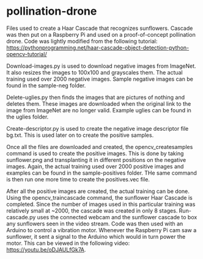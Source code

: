 # pollination-drone
Files used to create a Haar Cascade that recognizes sunflowers. Cascade was then put on a Raspberry Pi and used on a proof-of-concept pollination drone. Code was lightly modified from the following tutorial: https://pythonprogramming.net/haar-cascade-object-detection-python-opencv-tutorial/

Download-images.py is used to download negative images from ImageNet. It also resizes the images to 100x100 and grayscales them. The actual training used over 2000 negative images. Sample negative images can be found in the sample-neg folder. 

Delete-uglies.py then finds the images that are pictures of nothing and deletes them. These images are downloaded when the original link to the image from ImageNet are no longer valid. Example uglies can be found in the uglies folder.

Create-descriptor.py is used to create the negative image descriptor file bg.txt. This is used later on to create the positive samples.

Once all the files are downloaded and created, the opencv_createsamples command is used to create the positive images. This is done by taking sunflower.png and transplanting it in different positions on the negative images. Again, the actual training used over 2000 positive images and examples can be found in the sample-positives folder. THe same command is then run one more time to create the positives.vec file.

After all the positive images are created, the actual training can be done. Using the opencv_traincascade command, the sunflower Haar Cascade is completed. Since the number of images used in this particular training was relatively small at ~2000, the cascade was created in only 8 stages. Run-cascade.py uses the connected webcam and the sunflower cascade to box any sunflowers seen in the video stream. Code was then used with an Arduino to control a vibration motor. Whenever the Raspberry Pi cam saw a sunflower, it sent a signal to the Arduino which would in turn power the motor. This can be viewed in the following video: https://youtu.be/oDJAULfGk7A.
